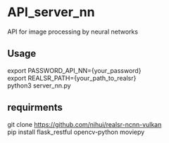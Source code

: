 # API_server_nn
API for image processing by neural networks
<br>
## Usage
export PASSWORD_API_NN={your_password}
<br>
export REALSR_PATH={your_path_to_realsr}
<br>
python3 server_nn.py
<br>
## requirments
git clone https://github.com/nihui/realsr-ncnn-vulkan
<br>
pip install flask_restful opencv-python moviepy 

